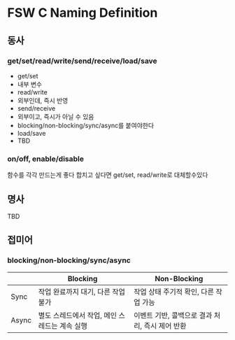 # FSW C Naming Definition
## 동사
### get/set/read/write/send/receive/load/save
* get/set
 * 내부 변수
* read/write
 * 외부인데, 즉시 반영
* send/receive
 * 외부이고, 즉시가 아닐 수 있음
 * blocking/non-blocking/sync/async를 붙여야한다
* load/save
 * TBD

### on/off, enable/disable
함수를 각각 만드는게 좋다
합치고 싶다면 get/set, read/write로 대체할수있다

## 명사
TBD

## 접미어
### blocking/non-blocking/sync/async
|       | Blocking                                  | Non-Blocking |
| ----- | ------------------------------------------ | ------------ |
| Sync  | 작업 완료까지 대기, 다른 작업 불가           | 작업 상태 주기적 확인, 다른 작업 가능 |
| Async | 별도 스레드에서 작업, 메인 스레드는 계속 실행 | 이벤트 기반, 콜백으로 결과 처리, 즉시 제어 반환 |